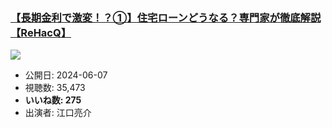 ### [【長期金利で激変！？①】住宅ローンどうなる？専門家が徹底解説【ReHacQ】](https://www.youtube.com/watch?v=_lYNBLp2YHU)
[![](https://img.youtube.com/vi/_lYNBLp2YHU/sddefault.jpg)](https://www.youtube.com/watch?v=_lYNBLp2YHU)
-   公開日: 2024-06-07
-   視聴数: 35,473
-   **いいね数: 275**
-   出演者: 江口亮介
